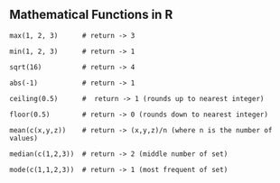 ## Mathematical Functions in R

    max(1, 2, 3)      # return -> 3
    
    min(1, 2, 3)      # return -> 1
    
    sqrt(16)          # return -> 4
    
    abs(-1)           # return -> 1
    
    ceiling(0.5)      #  return -> 1 (rounds up to nearest integer)
    
    floor(0.5)        # return -> 0 (rounds down to nearest integer)
    
    mean(c(x,y,z))    # return -> (x,y,z)/n (where n is the number of values)
    
    median(c(1,2,3))  # return -> 2 (middle number of set)
    
    mode(c(1,1,2,3))  # return -> 1 (most frequent of set)


  
